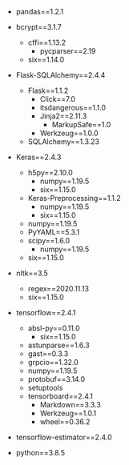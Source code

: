 * pandas==1.2.1

* bcrypt==3.1.7
  * cffi==1.13.2
    * pycparser==2.19
  * six==1.14.0

* Flask-SQLAlchemy==2.4.4
  * Flask==1.1.2
    * Click==7.0
    * itsdangerous==1.1.0
    * Jinja2==2.11.3
      * MarkupSafe==1.0
    * Werkzeug==1.0.0
  * SQLAlchemy==1.3.23

* Keras==2.4.3
  * h5py==2.10.0
    * numpy==1.19.5
    * six==1.15.0
  * Keras-Preprocessing==1.1.2
    * numpy==1.19.5
    * six==1.15.0
  * numpy==1.19.5
  * PyYAML==5.3.1
  * scipy==1.6.0
    * numpy==1.19.5
  * six==1.15.0

* nltk==3.5
  * regex==2020.11.13
  * six==1.15.0

* tensorflow==2.4.1
  * absl-py==0.11.0
    * six==1.15.0
  * astunparse==1.6.3
  * gast==0.3.3
  * grpcio==1.32.0
  * numpy==1.19.5
  * protobuf==3.14.0
  * setuptools
  * tensorboard==2.4.1
    * Markdown==3.3.3
    * Werkzeug==1.0.1
    * wheel==0.36.2

* tensorflow-estimator==2.4.0

* python==3.8.5

